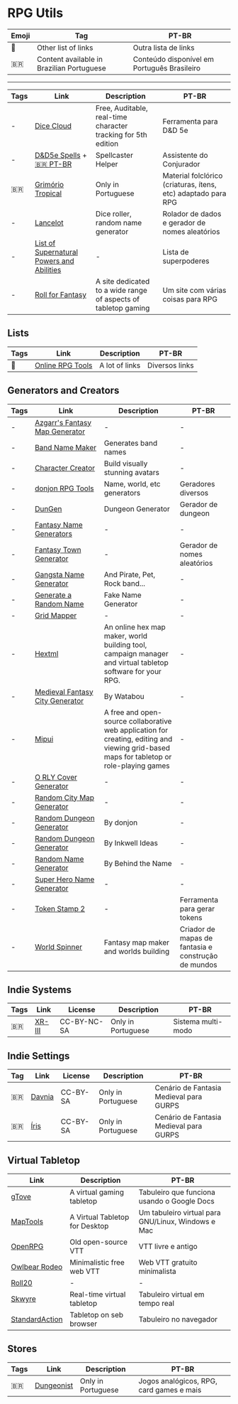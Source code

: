 # RPG Utils

| Emoji | Tag                                       | PT-BR                                       |
| ----- | ----------------------------------------- | ------------------------------------------- |
| 📑    | Other list of links                       | Outra lista de links                        |
| 🇧🇷  | Content available in Brazilian Portuguese | Conteúdo disponível em Português Brasileiro |

---

| Tags | Link                                                                                                                        | Description                                                    | PT-BR                                                         |
| ---- | --------------------------------------------------------------------------------------------------------------------------- | -------------------------------------------------------------- | ------------------------------------------------------------- |
| -    | [Dice Cloud](https://dicecloud.com)                                                                                         | Free, Auditable, real-time character tracking for 5th edition  | Ferramenta para D&D 5e                                        |
| -    | [D&D5e Spells](https://dnd5spells.rpgist.net/en/spells) +[🇧🇷 PT-BR](https://dnd5spells.rpgist.net/pt-BR/spells)           | Spellcaster Helper                                             | Assistente do Conjurador                                      |
| 🇧🇷 | [Grimório Tropical](https://www.grimoriotropical.com.br)                                                                    | Only in Portuguese                                             | Material folclórico (criaturas, ítens, etc) adaptado para RPG |
| -    | [Lancelot](http://apps.cordeis.com/lancelot/index.html)                                                                     | Dice roller, random name generator                             | Rolador de dados e gerador de nomes aleatórios                |
| -    | [List of Supernatural Powers and Abilities](https://powerlisting.fandom.com/wiki/List_of_Supernatural_Powers_and_Abilities) | -                                                              | Lista de superpoderes                                         |
| -    | [Roll for Fantasy](https://rollforfantasy.com)                                                                              | A site dedicated to a wide range of aspects of tabletop gaming | Um site com várias coisas para RPG                            |

## Lists

| Tags | Link                                                                     | Description    | PT-BR          |
| ---- | ------------------------------------------------------------------------ | -------------- | -------------- |
| 📑   | [Online RPG Tools](https://rpgmusings.com/online-rpg-tools-master-list/) | A lot of links | Diversos links |

## Generators and Creators

| Tags | Link                                                                                        | Description                                                                                                                               | PT-BR                                               |
| ---- | ------------------------------------------------------------------------------------------- | ----------------------------------------------------------------------------------------------------------------------------------------- | --------------------------------------------------- |
| -    | [Azgarr's Fantasy Map Generator](https://azgaar.github.io/Fantasy-Map-Generator/)           | -                                                                                                                                         | -                                                   |
| -    | [Band Name Maker](https://www.bandnamemaker.com)                                            | Generates band names                                                                                                                      | -                                                   |
| -    | [Character Creator](https://charactercreator.org)                                           | Build visually stunning avatars                                                                                                           | -                                                   |
| -    | [donjon RPG Tools](https://donjon.bin.sh)                                                   | Name, world, etc generators                                                                                                               | Geradores diversos                                  |
| -    | [DunGen](https://dungen.app/dungen/)                                                        | Dungeon Generator                                                                                                                         | Gerador de dungeon                                  |
| -    | [Fantasy Name Generators](https://www.fantasynamegenerators.com/)                           | -                                                                                                                                         | -                                                   |
| -    | [Fantasy Town Generator](https://donjon.bin.sh/fantasy/town/)                               | -                                                                                                                                         | Gerador de nomes aleatórios                         |
| -    | [Gangsta Name Generator](http://gangstaname.com)                                            | And Pirate, Pet, Rock band...                                                                                                             | -                                                   |
| -    | [Generate a Random Name](https://www.fakenamegenerator.com/gen-random-us-us.php)            | Fake Name Generator                                                                                                                       | -                                                   |
| -    | [Grid Mapper](https://campaignwiki.org/gridmapper.svg)                                      | -                                                                                                                                         | -                                                   |
| -    | [Hextml](http://hextml.playest.net)                                                         | An online hex map maker, world building tool, campaign manager and virtual tabletop software for your RPG.                                | -                                                   |
| -    | [Medieval Fantasy City Generator](https://watabou.itch.io/medieval-fantasy-city-generator)  | By Watabou                                                                                                                                | -                                                   |
| -    | [Mipui](https://www.mipui.net/app/index.html)                                               | A free and open-source collaborative web application for creating, editing and viewing grid-based maps for tabletop or role-playing games | -                                                   |
| -    | [O RLY Cover Generator](https://dev.to/rly)                                                 | -                                                                                                                                         | -                                                   |
| -    | [Random City Map Generator](https://inkwellideas.com/free-tools/random-city-map-generator/) | -                                                                                                                                         | -                                                   |
| -    | [Random Dungeon Generator](https://donjon.bin.sh/fantasy/dungeon/)                          | By donjon                                                                                                                                 | -                                                   |
| -    | [Random Dungeon Generator](https://www.inkwellideas.com/roleplaying_tools/random_dungeon/)  | By Inkwell Ideas                                                                                                                          | -                                                   |
| -    | [Random Name Generator](https://www.behindthename.com/random/)                              | By Behind the Name                                                                                                                        | -                                                   |
| -    | [Super Hero Name Generator](https://www.namegeneratorfun.com/superhero)                     | -                                                                                                                                         | -                                                   |
| -    | [Token Stamp 2](https://rolladvantage.com/tokenstamp/)                                      | -                                                                                                                                         | Ferramenta para gerar tokens                        |
| -    | [World Spinner](https://ui2.worldspinner.com)                                               | Fantasy map maker and worlds building                                                                                                     | Criador de mapas de fantasia e construção de mundos |

## Indie Systems

| Tags | Link                                        | License     | Description        | PT-BR              |
| ---- | ------------------------------------------- | ----------- | ------------------ | ------------------ |
| 🇧🇷 | [XR-III](http://wiki.cordeis.com/xr3/start) | CC-BY-NC-SA | Only in Portuguese | Sistema multi-modo |

## Indie Settings

| Tag  | Link                                          | License  | Description        | PT-BR                                   |
| ---- | --------------------------------------------- | -------- | ------------------ | --------------------------------------- |
| 🇧🇷 | [Davnia](https://rpg.fandom.com/wiki/Davnia)  | CC-BY-SA | Only in Portuguese | Cenário de Fantasia Medieval para GURPS |
| 🇧🇷 | [Íris](https://rpg.fandom.com/wiki/%C3%8Dris) | CC-BY-SA | Only in Portuguese | Cenário de Fantasia Medieval para GURPS |

## Virtual Tabletop

| Link                                                  | Description                    | PT-BR                                              |
| ----------------------------------------------------- | ------------------------------ | -------------------------------------------------- |
| [gTove](https://github.com/RobRendell/gTove)          | A virtual gaming tabletop      | Tabuleiro que funciona usando o Google Docs        |
| [MapTools](https://www.rptools.net/toolbox/maptool/)  | A Virtual Tabletop for Desktop | Um tabuleiro virtual para GNU/Linux, Windows e Mac |
| [OpenRPG](http://www.rpgobjects.com/index.php?c=orpg) | Old open-source VTT            | VTT livre e antigo                                 |
| [Owlbear Rodeo](https://www.owlbear.rodeo)            | Minimalistic free web VTT      | Web VTT gratuito minimalista                       |
| [Roll20](https://roll20.net)                          | -                              | -                                                  |
| [Skwyre](https://www.nbos.com/products/skwyre)        | Real-time virtual tabletop     | Tabuleiro virtual em tempo real                    |
| [StandardAction](https://standardaction.net)          | Tabletop on seb browser        | Tabuleiro no navegador                             |

## Stores

| Tags | Link                                 | Description        | PT-BR                                    |
| ---- | ------------------------------------ | ------------------ | ---------------------------------------- |
| 🇧🇷 | [Dungeonist](https://dungeonist.com) | Only in Portuguese | Jogos analógicos, RPG, card games e mais |